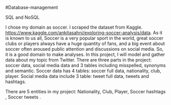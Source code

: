 #Database-management

SQL and NoSQL

I chose my domain as soccer. I scraped the dataset from Kaggle. https://www.kaggle.com/ankitasahni/exploring-soccer-analysis/data.
As it is known to us all, Soccer is a very popular sport in the world, great soccer clubs or players always have a huge quantity of fans, and a big event about soccer often aroused public attention and discussions on social media. So, it is a good domain to make analyses. In this project, I will model and gather data about my topic from Twitter.
There are three parts in the project: soccer data, social media data and 3 tables including misspelled, synonyms and semantic.
Soccer data has 4 tables: soccer full data, nationality, club, player.
Social media data include 3 table: tweet full data, tweets and hashtags.
 
There are 5 entities in my project: Nationality, Club, Player, Soccer hashtags , Soccer tweets .
